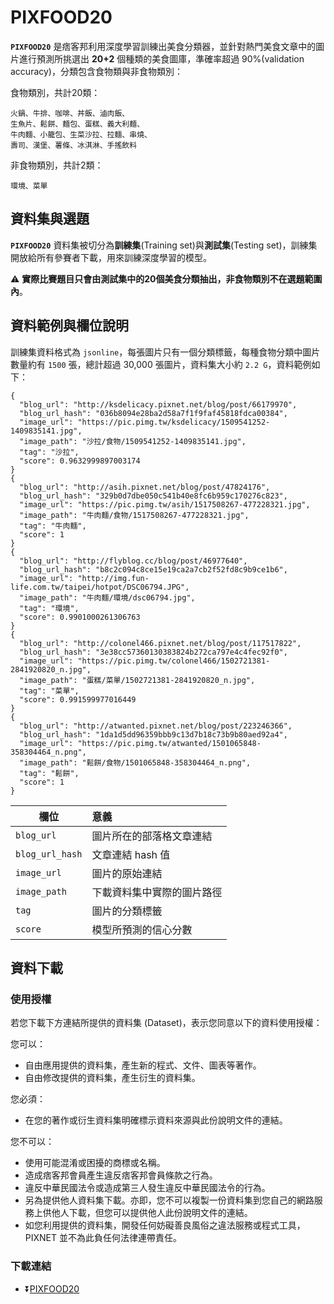 # PIXFOOD20

**`PIXFOOD20`** 是痞客邦利用深度學習訓練出美食分類器，並針對熱門美食文章中的圖片進行預測所挑選出 **20+2** 個種類的美食圖庫，準確率超過 90%(validation accuracy)，分類包含食物類與非食物類別：

食物類別，共計20類：
```
火鍋、牛排、咖啡、丼飯、滷肉飯、
生魚片、鬆餅、麵包、蛋糕、義大利麵、
牛肉麵、小籠包、生菜沙拉、拉麵、串燒、
壽司、漢堡、薯條、冰淇淋、手搖飲料
```

非食物類別，共計2類：
```
環境、菜單
```

## 資料集與選題

**`PIXFOOD20`** 資料集被切分為**訓練集**(Training set)與**測試集**(Testing set)，訓練集開放給所有參賽者下載，用來訓練深度學習的模型。

⚠️ **實際比賽題目只會由測試集中的20個美食分類抽出，非食物類別不在選題範圍內**。

## 資料範例與欄位說明

訓練集資料格式為 `jsonline`，每張圖片只有一個分類標籤，每種食物分類中圖片數量約有 `1500` 張，總計超過 30,000 張圖片，資料集大小約 `2.2 G`，資料範例如下：

```
{
  "blog_url": "http://ksdelicacy.pixnet.net/blog/post/66179970",
  "blog_url_hash": "036b8094e28ba2d58a7f1f9faf45818fdca00384",
  "image_url": "https://pic.pimg.tw/ksdelicacy/1509541252-1409835141.jpg",
  "image_path": "沙拉/食物/1509541252-1409835141.jpg",
  "tag": "沙拉",
  "score": 0.9632999897003174
}
{
  "blog_url": "http://asih.pixnet.net/blog/post/47824176",
  "blog_url_hash": "329b0d7dbe050c541b40e8fc6b959c170276c823",
  "image_url": "https://pic.pimg.tw/asih/1517508267-477228321.jpg",
  "image_path": "牛肉麵/食物/1517508267-477228321.jpg",
  "tag": "牛肉麵",
  "score": 1
}
{
  "blog_url": "http://flyblog.cc/blog/post/46977640",
  "blog_url_hash": "b8c2c094c8ce15e19ca2a7cb2f52fd8c9b9ce1b6",
  "image_url": "http://img.fun-life.com.tw/taipei/hotpot/DSC06794.JPG",
  "image_path": "牛肉麵/環境/dsc06794.jpg",
  "tag": "環境",
  "score": 0.9901000261306763
}
{
  "blog_url": "http://colonel466.pixnet.net/blog/post/117517822",
  "blog_url_hash": "3e38cc57360130383824b272ca797e4c4fec92f0",
  "image_url": "https://pic.pimg.tw/colonel466/1502721381-2841920820_n.jpg",
  "image_path": "蛋糕/菜單/1502721381-2841920820_n.jpg",
  "tag": "菜單",
  "score": 0.991599977016449
}
{
  "blog_url": "http://atwanted.pixnet.net/blog/post/223246366",
  "blog_url_hash": "1da1d5dd96359bbb9c13d7b18c73b9b80aed92a4",
  "image_url": "https://pic.pimg.tw/atwanted/1501065848-358304464_n.png",
  "image_path": "鬆餅/食物/1501065848-358304464_n.png",
  "tag": "鬆餅",
  "score": 1
}
```

欄位             |意義
----------------|:------------------
`blog_url`      | 圖片所在的部落格文章連結
`blog_url_hash` | 文章連結 hash 值
`image_url`     | 圖片的原始連結
`image_path`    | 下載資料集中實際的圖片路徑
`tag`           | 圖片的分類標籤
`score`         | 模型所預測的信心分數



## 資料下載

### 使用授權
若您下載下方連結所提供的資料集 (Dataset)，表示您同意以下的資料使用授權：

您可以：
* 自由應用提供的資料集，產生新的程式、文件、圖表等著作。
* 自由修改提供的資料集，產生衍生的資料集。

您必須：
* 在您的著作或衍生資料集明確標示資料來源與此份說明文件的連結。

您不可以：
* 使用可能混淆或困擾的商標或名稱。
* 造成痞客邦會員產生違反痞客邦會員條款之行為。
* 違反中華民國法令或造成第三人發生違反中華民國法令的行為。
* 另為提供他人資料集下載。亦即，您不可以複製一份資料集到您自己的網路服務上供他人下載，但您可以提供他人此份說明文件的連結。
* 如您利用提供的資料集，開發任何妨礙善良風俗之違法服務或程式工具，PIXNET 並不為此負任何法律連帶責任。

### 下載連結

* ⏬[PIXFOOD20](https://storage.googleapis.com/2017-hackathon-data-download/2018-pixnet-hackathon/pixfood20.tar.gz)

